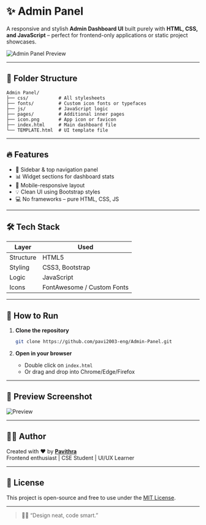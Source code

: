 
# ✨ Admin Panel

A responsive and stylish **Admin Dashboard UI** built purely with **HTML, CSS, and JavaScript** – perfect for frontend-only applications or static project showcases.

![Admin Panel Preview]( https://pavi2003-eng.github.io/Admin-Panel/)

---

## 📁 Folder Structure

```
Admin Panel/
├── css/           # All stylesheets
├── fonts/         # Custom icon fonts or typefaces
├── js/            # JavaScript logic
├── pages/         # Additional inner pages
├── icon.png       # App icon or favicon
├── index.html     # Main dashboard file
└── TEMPLATE.html  # UI template file
```

---

## 🔥 Features

- 🧭 Sidebar & top navigation panel  
- 📊 Widget sections for dashboard stats  
- 📱 Mobile-responsive layout  
- 💡 Clean UI using Bootstrap styles  
- 💻 No frameworks – pure HTML, CSS, JS

---

## 🛠️ Tech Stack

| Layer       | Used            |
|-------------|------------------|
| Structure   | HTML5            |
| Styling     | CSS3, Bootstrap  |
| Logic       | JavaScript       |
| Icons       | FontAwesome / Custom Fonts |

---

## 🚀 How to Run

1. **Clone the repository**
   ```bash
   git clone https://github.com/pavi2003-eng/Admin-Panel.git
   ```

2. **Open in your browser**
   - Double click on `index.html`  
   - Or drag and drop into Chrome/Edge/Firefox

---

## 📸 Preview Screenshot

![Preview](https://github.com/pavi2003-eng/Admin-Panel/assets/your-image-id)

---

## 👩‍💻 Author

Created with ❤️ by [**Pavithra**](https://github.com/pavi2003-eng)  
Frontend enthusiast | CSE Student | UI/UX Learner

---

## 📜 License

This project is open-source and free to use under the [MIT License](LICENSE).

---

> 🧙‍♀️ “Design neat, code smart.”
